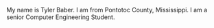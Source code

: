 My name is Tyler Baber.
I am from Pontotoc County, Mississippi.
I am a senior Computer Engineering Student.